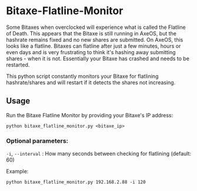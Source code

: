 # Bitaxe-Flatline-Monitor
Some Bitaxes when overclocked will experience what is called the Flatline of Death. This appears that the Bitaxe is still running in AxeOS, but the hashrate remains fixed and no new shares are submitted. On AxeOS, this looks like a flatline. Bitaxes can flatline after just a few minutes, hours or even days and is very frustrating to think it's hashing away submitting shares - when it is not. Essentially your Bitaxe has crashed and needs to be restarted. 

This python script constantly monitors your Bitaxe for flatlining hashrate/shares and will restart if it detects the shares not increasing.

## Usage
Run the Bitaxe Flatline Monitor by providing your Bitaxe's IP address:
```
python bitaxe_flatline_monitor.py <bitaxe_ip>
```

### Optional parameters:

`-i`, `--interval` : How many seconds between checking for flatlining (default: 60)

Example:
```
python bitaxe_flatline_monitor.py 192.168.2.88 -i 120
```
